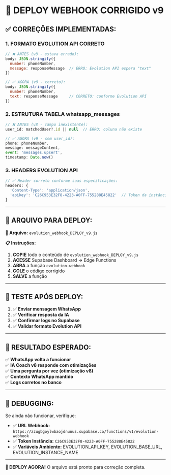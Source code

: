 # 🚀 DEPLOY WEBHOOK CORRIGIDO v9

## ✅ CORREÇÕES IMPLEMENTADAS:

### 1. **FORMATO EVOLUTION API CORRETO**
```javascript
// ❌ ANTES (v8 - estava errado):
body: JSON.stringify({
  number: phoneNumber,
  message: responseMessage  // ERRO: Evolution API espera "text"
})

// ✅ AGORA (v9 - correto):
body: JSON.stringify({
  number: phoneNumber,
  text: responseMessage     // CORRETO: conforme Evolution API
})
```

### 2. **ESTRUTURA TABELA whatsapp_messages**
```javascript
// ❌ ANTES (v8 - campo inexistente):
user_id: matchedUser?.id || null  // ERRO: coluna não existe

// ✅ AGORA (v9 - sem user_id):
phone: phoneNumber,
message: messageContent,
event: 'messages.upsert',
timestamp: Date.now()
```

### 3. **HEADERS EVOLUTION API**
```javascript
// ✅ Header correto conforme suas especificações:
headers: {
  'Content-Type': 'application/json',
  'apikey': 'C26C953E32F8-4223-A0FF-755288E45822'  // Token da instância
}
```

---

## 🎯 ARQUIVO PARA DEPLOY:

**📁 Arquivo:** `evolution_webhook_DEPLOY_v9.js`

**📋 Instruções:**

1. **COPIE** todo o conteúdo de `evolution_webhook_DEPLOY_v9.js`
2. **ACESSE** Supabase Dashboard → Edge Functions
3. **ABRA** a função `evolution-webhook`
4. **COLE** o código corrigido
5. **SALVE** a função

---

## 🧪 TESTE APÓS DEPLOY:

1. ✅ **Enviar mensagem WhatsApp**
2. ✅ **Verificar resposta da IA**
3. ✅ **Confirmar logs no Supabase**
4. ✅ **Validar formato Evolution API**

---

## 🎉 RESULTADO ESPERADO:

✅ **WhatsApp volta a funcionar**  
✅ **IA Coach v8 responde com otimizações**  
✅ **Uma pergunta por vez (otimização v8)**  
✅ **Contexto WhatsApp mantido**  
✅ **Logs corretos no banco**  

---

## 🔧 DEBUGGING:

Se ainda não funcionar, verifique:

- ✅ **URL Webhook:** `https://zzugbgoylwbaojdnunuz.supabase.co/functions/v1/evolution-webhook`
- ✅ **Token Instância:** `C26C953E32F8-4223-A0FF-755288E45822`
- ✅ **Variáveis Ambiente:** EVOLUTION_API_KEY, EVOLUTION_BASE_URL, EVOLUTION_INSTANCE_NAME

---

**🚨 DEPLOY AGORA!** O arquivo está pronto para correção completa.